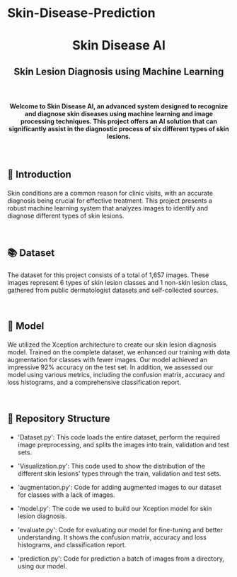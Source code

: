 # Skin-Disease-Prediction
#  <p align ="center" height="40px" width="40px"> Skin Disease AI </p>
##  <p align ="center" height="40px" width="40px"> Skin Lesion Diagnosis using Machine Learning </p>

<br>

#### <p align = "center"> Welcome to Skin Disease AI, an advanced system designed to recognize and diagnose skin diseases using machine learning and image processing techniques. This project offers an AI solution that can significantly assist in the diagnostic process of six different types of skin lesions.</p>

<br>

##     <p align = "left"> 🎯 Introduction </p>

Skin conditions are a common reason for clinic visits, with an accurate diagnosis being crucial for effective treatment. This project presents a robust machine learning system that analyzes images to identify and diagnose different types of skin lesions.

<br>

##     <p align = "left"> 📚 Dataset </p>
The dataset for this project consists of a total of 1,657 images. These images represent 6 types of skin lesion classes and 1 non-skin lesion class, gathered from public dermatologist datasets and self-collected sources.

<br>

##     <p align = "left"> 🤖 Model </p>
We utilized the Xception architecture to create our skin lesion diagnosis model. Trained on the complete dataset, we enhanced our training with data augmentation for classes with fewer images. Our model achieved an impressive 92% accuracy on the test set. In addition, we assessed our model using various metrics, including the confusion matrix, accuracy and loss histograms, and a comprehensive classification report.

<br>

##     <p align = "left"> 📂 Repository Structure </p>
 -  'Dataset.py': This code loads the entire dataset, perform the required image preprocessing, and splits the images into train, validation and test sets.

 -  'Visualization.py': This code used to show the distribution of the different skin lesions' types through the train, validation and test sets.

 -  'augmentation.py': Code for adding augmented images to our dataset for classes with a lack of images.

 -  'model.py': The code we used to build our Xception model for skin lesion diagnosis.

 -  'evaluate.py': Code for evaluating our model for fine-tuning and better understanding. It shows the confusion matrix, accuracy and loss histograms, and classification  report.

 -  'prediction.py': Code for prediction a batch of images from a directory, using our model. 

<br>
